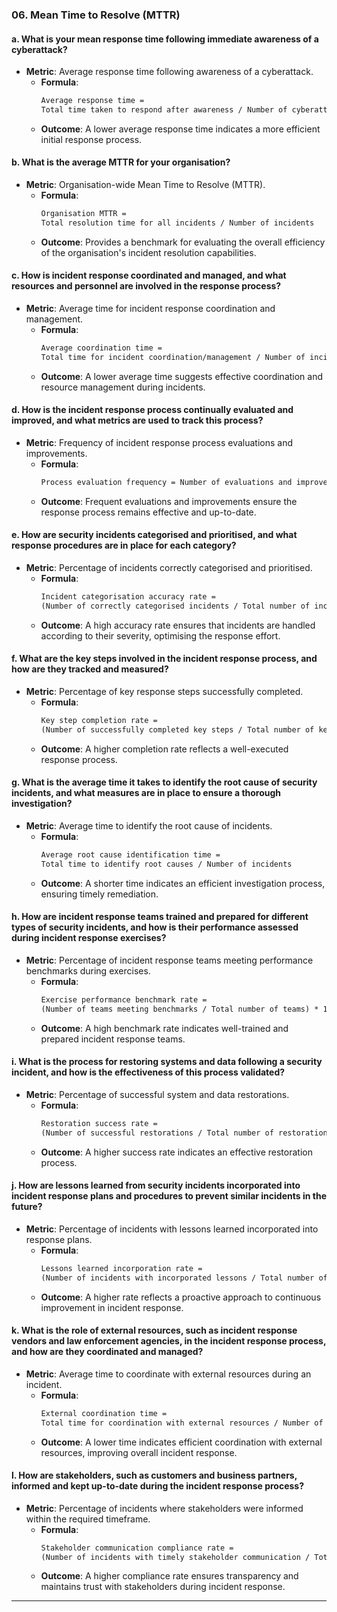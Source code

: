 ### 06. **Mean Time to Resolve (MTTR)**

#### **a. What is your mean response time following immediate awareness of a cyberattack?**
- **Metric**: Average response time following awareness of a cyberattack.
  - **Formula**: 
    ```markdown
    Average response time = 
    Total time taken to respond after awareness / Number of cyberattacks
    ```
  - **Outcome**: A lower average response time indicates a more efficient initial response process.

#### **b. What is the average MTTR for your organisation?**
- **Metric**: Organisation-wide Mean Time to Resolve (MTTR).
  - **Formula**: 
    ```markdown
    Organisation MTTR = 
    Total resolution time for all incidents / Number of incidents
    ```
  - **Outcome**: Provides a benchmark for evaluating the overall efficiency of the organisation's incident resolution capabilities.

#### **c. How is incident response coordinated and managed, and what resources and personnel are involved in the response process?**
- **Metric**: Average time for incident response coordination and management.
  - **Formula**: 
    ```markdown
    Average coordination time = 
    Total time for incident coordination/management / Number of incidents
    ```
  - **Outcome**: A lower average time suggests effective coordination and resource management during incidents.

#### **d. How is the incident response process continually evaluated and improved, and what metrics are used to track this process?**
- **Metric**: Frequency of incident response process evaluations and improvements.
  - **Formula**: 
    ```markdown
    Process evaluation frequency = Number of evaluations and improvements conducted per quarter/year
    ```
  - **Outcome**: Frequent evaluations and improvements ensure the response process remains effective and up-to-date.

#### **e. How are security incidents categorised and prioritised, and what response procedures are in place for each category?**
- **Metric**: Percentage of incidents correctly categorised and prioritised.
  - **Formula**: 
    ```markdown
    Incident categorisation accuracy rate = 
    (Number of correctly categorised incidents / Total number of incidents) * 100
    ```
  - **Outcome**: A high accuracy rate ensures that incidents are handled according to their severity, optimising the response effort.

#### **f. What are the key steps involved in the incident response process, and how are they tracked and measured?**
- **Metric**: Percentage of key response steps successfully completed.
  - **Formula**: 
    ```markdown
    Key step completion rate = 
    (Number of successfully completed key steps / Total number of key steps) * 100
    ```
  - **Outcome**: A higher completion rate reflects a well-executed response process.

#### **g. What is the average time it takes to identify the root cause of security incidents, and what measures are in place to ensure a thorough investigation?**
- **Metric**: Average time to identify the root cause of incidents.
  - **Formula**: 
    ```markdown
    Average root cause identification time = 
    Total time to identify root causes / Number of incidents
    ```
  - **Outcome**: A shorter time indicates an efficient investigation process, ensuring timely remediation.

#### **h. How are incident response teams trained and prepared for different types of security incidents, and how is their performance assessed during incident response exercises?**
- **Metric**: Percentage of incident response teams meeting performance benchmarks during exercises.
  - **Formula**: 
    ```markdown
    Exercise performance benchmark rate = 
    (Number of teams meeting benchmarks / Total number of teams) * 100
    ```
  - **Outcome**: A high benchmark rate indicates well-trained and prepared incident response teams.

#### **i. What is the process for restoring systems and data following a security incident, and how is the effectiveness of this process validated?**
- **Metric**: Percentage of successful system and data restorations.
  - **Formula**: 
    ```markdown
    Restoration success rate = 
    (Number of successful restorations / Total number of restoration attempts) * 100
    ```
  - **Outcome**: A higher success rate indicates an effective restoration process.

#### **j. How are lessons learned from security incidents incorporated into incident response plans and procedures to prevent similar incidents in the future?**
- **Metric**: Percentage of incidents with lessons learned incorporated into response plans.
  - **Formula**: 
    ```markdown
    Lessons learned incorporation rate = 
    (Number of incidents with incorporated lessons / Total number of incidents) * 100
    ```
  - **Outcome**: A higher rate reflects a proactive approach to continuous improvement in incident response.

#### **k. What is the role of external resources, such as incident response vendors and law enforcement agencies, in the incident response process, and how are they coordinated and managed?**
- **Metric**: Average time to coordinate with external resources during an incident.
  - **Formula**: 
    ```markdown
    External coordination time = 
    Total time for coordination with external resources / Number of incidents involving external resources
    ```
  - **Outcome**: A lower time indicates efficient coordination with external resources, improving overall incident response.

#### **l. How are stakeholders, such as customers and business partners, informed and kept up-to-date during the incident response process?**
- **Metric**: Percentage of incidents where stakeholders were informed within the required timeframe.
  - **Formula**: 
    ```markdown
    Stakeholder communication compliance rate = 
    (Number of incidents with timely stakeholder communication / Total number of incidents) * 100
    ```
  - **Outcome**: A higher compliance rate ensures transparency and maintains trust with stakeholders during incident response.

---
